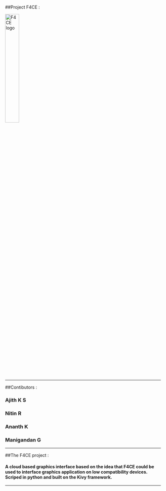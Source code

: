 ##Project F4CE :

<object data="http://i62.tinypic.com/258v8mt.gif" alt="F4CE logo" height=30% width=30%>
 <img src="http://i62.tinypic.com/258v8mt.gif" alt="F4CE logo" height=30% width=30%></img>
</object>

----------------------------------------------------------------------------------------
##Contibutors :

### 	Ajith K S
### 	Nitin R
### 	Ananth K
### 	Manigandan G

----------------------------------------------------------------------------------------

##The F4CE project :


#### A cloud based graphics interface based on the idea that F4CE could be used to interface graphics application on low compatibility devices. Scriped in python and built on the Kivy framework.

----------------------------------------------------------------------------------------
 
